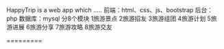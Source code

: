 HappyTrip is a web app which .....
前端：html、css、js、bootstrap
后台：php
数据库：mysql
分8个模块
1旅游景点
2旅游招友
3旅游组团
4旅游计划
5旅游进展
6旅游分享
7旅游攻略
8旅游交友

=========
